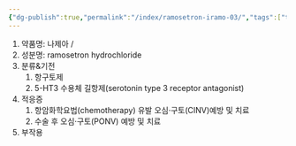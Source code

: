 ```yaml
---
{"dg-publish":true,"permalink":"/index/ramosetron-iramo-03/","tags":["template"],"created":"2025-09-13T12:34:02.898+09:00","updated":"2025-09-13T12:35:43.217+09:00"}
---
```


1. 약품명: 나제아 / 
2. 성분명: ramosetron hydrochloride
3. 분류&기전
	1. 항구토제 
	2. 5-HT3 수용체 길항제(serotonin type 3 receptor antagonist)
4. 적응증
	1. 항암화학요법(chemotherapy) 유발 오심·구토(CINV)예방 및 치료
    2. 수술 후 오심·구토(PONV) 예방 및 치료
5. 부작용